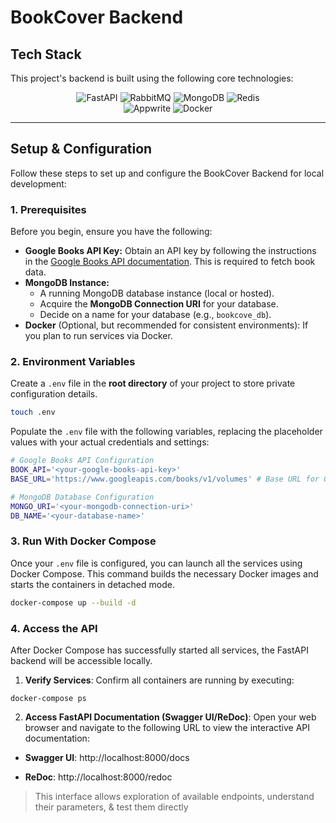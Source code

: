# BookCover Backend

## Tech Stack

This project's backend is built using the following core technologies:

<div align="center">
  <img src="https://img.shields.io/badge/fastapi-109989?style=for-the-badge&logo=FASTAPI&logoColor=white" alt="FastAPI" />
  <img src="https://img.shields.io/badge/rabbitmq-%23FF6600.svg?&style=for-the-badge&logo=rabbitmq&logoColor=white" alt="RabbitMQ" />
  <img src="https://img.shields.io/badge/MongoDB-4EA94B?style=for-the-badge&logo=mongodb&logoColor=white" alt="MongoDB" />
  <img src="https://img.shields.io/badge/redis-%23DD0031.svg?&style=for-the-badge&logo=redis&logoColor=white" alt="Redis" />
</div>

<div align="center">
  <img src="https://img.shields.io/badge/Appwrite-F02E65?style=for-the-badge&logo=Appwrite&logoColor=black" alt="Appwrite" />
  <img src="https://img.shields.io/badge/Docker-2CA5E0?style=for-the-badge&logo=docker&logoColor=white" alt="Docker"/>
</div>

---

## Setup & Configuration

Follow these steps to set up and configure the BookCover Backend for local development:

### 1. Prerequisites

Before you begin, ensure you have the following:

* **Google Books API Key:** Obtain an API key by following the instructions in the [Google Books API documentation](https://developers.google.com/books/docs/v1/using#APIKey). This is required to fetch book data.
* **MongoDB Instance:**
    * A running MongoDB database instance (local or hosted).
    * Acquire the **MongoDB Connection URI** for your database.
    * Decide on a name for your database (e.g., `bookcove_db`).
* **Docker** (Optional, but recommended for consistent environments): If you plan to run services via Docker.

### 2. Environment Variables

Create a `.env` file in the **root directory** of your project to store private configuration details.

```bash
touch .env
```
Populate the `.env` file with the following variables, replacing the placeholder values with your actual credentials and settings: 

```bash
# Google Books API Configuration
BOOK_API='<your-google-books-api-key>'
BASE_URL='https://www.googleapis.com/books/v1/volumes' # Base URL for Google Books API

# MongoDB Database Configuration
MONGO_URI='<your-mongodb-connection-uri>' 
DB_NAME='<your-database-name>'
```

### 3. Run With Docker Compose

Once your `.env` file is configured, you can launch all the services using Docker Compose. This command builds the necessary Docker images and starts the containers in detached mode.

```bash
docker-compose up --build -d
```

### 4. Access the API
After Docker Compose has successfully started all services, the FastAPI backend will be accessible locally.

1. **Verify Services**: Confirm all containers are running by executing:

```shell
docker-compose ps
```
2. **Access FastAPI Documentation (Swagger UI/ReDoc)**:
Open your web browser and navigate to the following URL to view the interactive API documentation:

* **Swagger UI**: http://localhost:8000/docs

* **ReDoc**: http://localhost:8000/redoc

> This interface allows exploration of available endpoints, understand their parameters, & test them directly